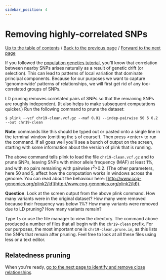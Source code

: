 ```yaml
---
sidebar_position: 4
---
```


# Removing highly-correlated SNPs

[Up to the table of contents](Introduction.md) / [Back to the previous page](overview.md) / [Forward to the next page](relatedness_pruning.md)


If you followed the [population genetics tutorial](/population_genetics), you'll know that correlation between
nearby SNPs arises naturally as a result of genetic drift (or selection). This can lead to patterns of local
variation that dominate principal components. Because for our purposes we want to capture 'genome-wide' patterns
of relationships, we will first get rid of any too-correlated groups of SNPs.

LD pruning removes correlated pairs of SNPs so that the remaining SNPs are roughly independent. (It
also helps to make subsequent computations quicker.) Run the following command to prune the dataset:

```
$ plink --vcf chr19-clean.vcf.gz --maf 0.01 --indep-pairwise 50 5 0.2 --out chr19-clean 
```

**Note**: commands like this should be typed out or pasted onto a single line in the terminal
window (omitting the `$` of course!). Then press &lt;enter&gt; to run the command. If all goes well
you'll see a bunch of output on the screen, starting with some information about the version of
plink that is running.

The above command tells plink to load the file `chr19-clean.vcf.gz` and to prune SNPs, leaving SNPs
with minor allele frequency (MAF) at least 1%, and with no pairs remaining with pairwise
r<sup>2</sup>>0.2. (The other parameters, here 50 and 5, affect how the computation works in
windows across the genome. You can read about the behaviour here:
[http://www.cog-genomics.org/plink2/ld](http://www.cog-genomics.org/plink2/ld)).

**Question**. Look at the screen output from the above plink command.  How many variants were in the original dataset?  How many were removed because their frequency was below 1%?  How many variants were removed due to LD pruning?  How many variants remain?

Type `ls` or use the file manager to view the directory.  The command above produced a number of files that all begin with the `chr19-clean` prefix.  For our purposes, the most important one is `chr19-clean.prune.in`, as this lists the SNPs that remain after pruning.  Feel free to look at all these files using less or a text editor.

## Relatedness pruning

When you're ready, [go to the next page to identify and remove close relationships](relatedness_pruning.md).
